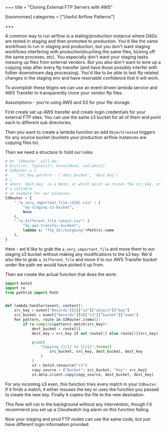 +++
title = "Cloning External FTP Servers with AWS"

[taxonomies]
categories = ["Useful Airflow Patterns"]

+++

A common way to run airflow is a stating/production instance where DAGs are tested in staging and then promoted to production. You'd like the same workflows to run in staging and production, but you don't want staging workflows interfering with production(touching the same files, kicking off the same proceses, etc). You especially don't want your staging tasks messing up files from external vendors. But you also don't want to wire up a copying step after every ftp transfer (and have those possibly interfer with futher downstream dag processing). You'd like to be able to test ftp related changes in the staging env and have resonable confidence that it will work.

To acomplish these thigns we can use an event driven lambda service and AWS Transfer to transparently clone your vendor ftp files.

Assumptions - you're using AWS and S3 for your file storage.


First create set up AWS transfer and create login credentials for your external FTP sites. You can use the same s3 bucket for all of them and point each to different sub directories.

Then you want to create a lambda function an add `ObjectCreated` triggers for any source bucket (buckets your production airflow instances are copying files to).

Then we need a structure to hold our rules:

```python
# An `S3Router` will be:
# Dict[str, Tuple[str, Union[None, callable]]
# S3Router = {
#    'src_key_pattern': ('dest_bucket', 'dest_key')
# }
# where `dest_key` is a None, at which point we reuses the src_key, or
# a callable
# an example for our purposes:
S3Router = {
    ".*a_very_important_file.\d{8}.csv" : (
        "my-staging-s3-bucket",
        None
    ),
    ".*a_different_file.latest.csv": (
        "my-aws-transfer-buckket",
        lambda x: "ftp_dir/outgoing"+Path(x).name
    ),
}
```

Here - we'd like to grab the  `a_very_important_file` and move them to our staging s3 bucket without making any modifications to the s3 key. We'd also like to grab `a_different_file` and move it to our AWS Transfer bucket under the path we would have picked it up from.

Then we create the actual funciton that does the work:

```python
import boto3
import re
from pathlib import Path


def lambda_handler(event, context):
    src_key = event["Records"][0]["s3"]["object"]["key"]
    src_bucket = event["Records"][0]["s3"]["bucket"]["name"]
    for pattern, route in S3Router.items():
        if re.compile(pattern).match(src_key):
            dest_bucket = route[0]
            dest_key = src_key if not route[1] else route[1](src_key)

            print(
                "Copying {}/{} to {}/{}".format(
                    src_bucket, src_key, dest_bucket, dest_key
                )
            )
            s3 = boto3.resource("s3")
            copy_source = {"Bucket": src_bucket, "Key": src_key}
            s3.meta.client.copy(copy_source, dest_bucket, dest_key)

```

For any incoming s3 even, this function tries every match in your `S3Router`. If it finds a match, it either resuses the key or uses the function you passed to create the new key. Finally it copies the file to the new desination.

This flow will run in the background without any intervention, though I'd recommend you set up a Cloudwatch log alarm on this function failing.

Now your staging and prod FTP nodes can use the same code, but just have different login information provided.
